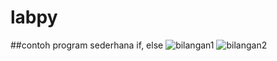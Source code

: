 # labpy
##contoh program sederhana if, else
![bilangan1](https://user-images.githubusercontent.com/46735995/52619930-a99c1100-2ed5-11e9-8cb9-a8f8b6c87008.png)
![bilangan2](https://user-images.githubusercontent.com/46735995/52619949-b882c380-2ed5-11e9-90a7-53f05b0a990b.png)
